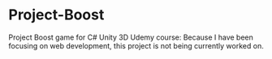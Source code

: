 # Project-Boost
Project Boost game for C# Unity 3D Udemy course:
Because I have been focusing on web development, this project is not being currently worked on.
